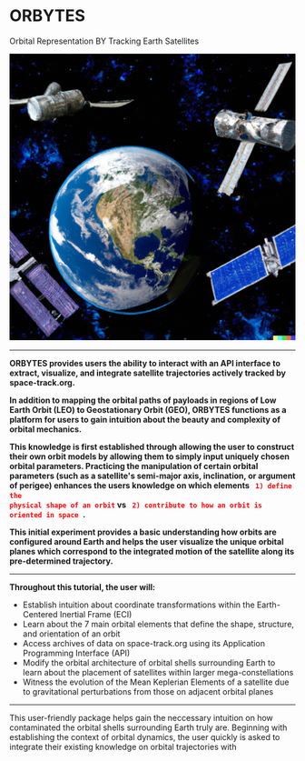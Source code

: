 # ORBYTES

Orbital Representation BY Tracking Earth Satellites

<img 
 src ='Images/orbytes.jpeg'
 title = "DALL-E 2 generated image of ORBYTES"
 width = 700>
___
**ORBYTES provides users the ability to interact with an API interface to extract, visualize, and integrate satellite trajectories actively tracked by space-track.org.**

**In addition to mapping the orbital paths of payloads in regions of Low Earth Orbit (LEO) to Geostationary Orbit (GEO), ORBYTES functions as a platform for users to gain intuition about the beauty and complexity of orbital mechanics.**

**This knowledge is first established through allowing the user to construct their own orbit models by allowing them to simply input uniquely chosen orbital parameters. Practicing the manipulation of certain orbital parameters (such as a satellite's semi-major axis, inclination, or argument of perigee) enhances the users knowledge on which elements <code style = "color : red"> **1) define the physical shape of an orbit**</code> vs <code style = "color : red"> **2) contribute to how an orbit is oriented in space** </code>.**

**This initial experiment provides a basic understanding how orbits are configured around Earth and helps the user visualize the unique orbital planes which correspond to the integrated motion of the satellite along its pre-determined trajectory.**
___
**Throughout this tutorial, the user will:**
* Establish intuition about coordinate transformations within the Earth-Centered Inertial Frame (ECI)
* Learn about the 7 main orbital elements that define the shape, structure, and orientation of an orbit
* Access archives of data on space-track.org using its Application Programming Interface (API)
* Modify the orbital architecture of orbital shells surrounding Earth to learn about the placement of satellites within larger mega-constellations
* Witness the evolution of the Mean Keplerian Elements of a satellite due to gravitational perturbations from those on adjacent orbital planes
___

This user-friendly package helps gain the neccessary intuition on how contaminated the orbital shells surrounding Earth truly are. Beginning with establishing the context of orbital dynamics, the user quickly is asked to integrate their existing knowledge on orbital trajectories with 
